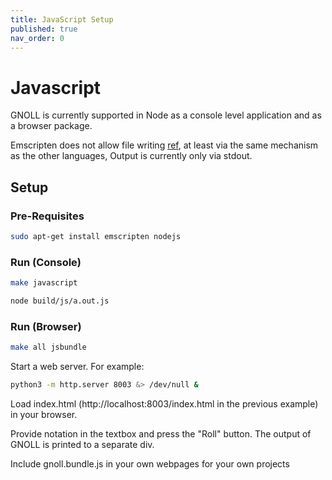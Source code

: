 ```yaml
---
title: JavaScript Setup
published: true
nav_order: 0
---
```


# Javascript

GNOLL is currently supported in Node as a console level application and as a browser package.

Emscripten does not allow file writing [ref](https://stackoverflow.com/a/54384808), 
at least via the same mechanism as the other languages, 
Output is currently only via stdout.

## Setup

### Pre-Requisites

```bash
sudo apt-get install emscripten nodejs
```

### Run (Console)

```bash
make javascript
```

```bash
node build/js/a.out.js
```

### Run (Browser)

```bash
make all jsbundle
```

Start a web server. For example:

```bash
python3 -m http.server 8003 &> /dev/null &
```

Load index.html (http://localhost:8003/index.html in the previous example) in your browser.

Provide notation in the textbox and press the "Roll" button.
The output of GNOLL is printed to a separate div.

Include gnoll.bundle.js in your own webpages for your own projects
